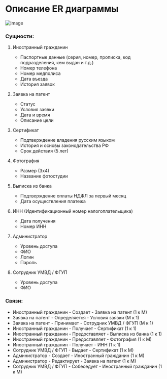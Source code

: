 # Описание ER диаграммы
![image](https://github.com/user-attachments/assets/2d8f2797-0618-45c5-8301-68d385bc7c8f)

### Сущности:

1. Иностранный гражданин
   - Паспортные данные (серия, номер, прописка, код подразделения, кем выдан и т.д.)
   - Номер телефона
   - Номер медполиса
   - Дата въезда
   - История заявок

2. Заявка на патент
   - Статус
   - Условия заявки
   - Дата и время
   - Описание цели

3. Сертификат
   - Подтверждение владения русским языком
   - История и основы законодательства РФ
   - Срок действия (5 лет)

4. Фотография
   - Размер (3х4)
   - Название фотостудии

5. Выписка из банка
   - Подтверждение оплаты НДФЛ за первый месяц   
   - Дата осуществления платежа

6. ИНН (Идентификационный номер налогоплательщика)
   - Дата получения
   - Номер ИНН

7. Администратор
   - Уровень доступа
   - ФИО
   - Логин
   - Пароль

8. Сотрудник УМВД / ФГУП
   - Уровень доступа
   - ФИО

### Связи:

- Иностранный гражданин - Создает - Заявка на патент (1 к М)
- Заявка на патент - Определяется - Условия заявки (М к 1)
- Заявка на патент - Принимает - Сотрудник УМВД / ФГУП (М к 1)
- Иностранный гражданин - Получает - Сертификат (1 к 1)
- Иностранный гражданин - Предоставляет - Выписка из банка (1 к 1)
- Иностранный гражданин - Предоставляет - Фотография (1 к М)
- Иностранный гражданин - Получает - ИНН (1 к 1)
- Сотрудник УМВД / ФГУП - Выдает - Сертификат (1 к М)
- Администратор - Создает - Иностранный гражданин (1 к М)
- Администратор - Редактирует - Заявка на патент (1 к М)
- Сотрудник УМВД / ФГУП - Собеседует - Иностранный гражданин (1 к М)












